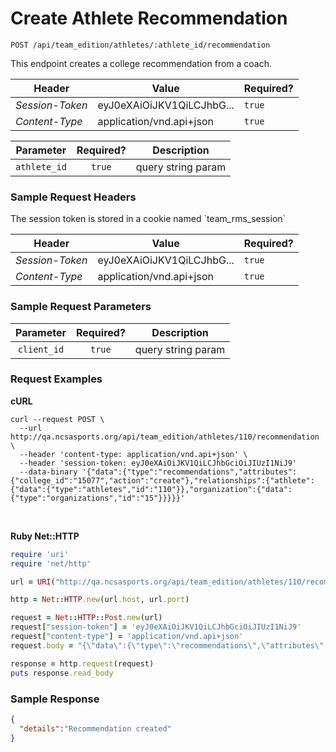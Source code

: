 # Create Athlete Recommendation

`POST /api/team_edition/athletes/:athlete_id/recommendation`

This endpoint creates a college recommendation from a coach.

| Header            | Value                      | Required? |
|-------------------|----------------------------|-----------|
| _Session-Token_   | eyJ0eXAiOiJKV1QiLCJhbG...  | `true`    |
| _Content-Type_    | application/vnd.api+json   | `true`    |

| Parameter    | Required? | Description         |
|:------------:|:---------:|:-------------------:|
| `athlete_id` | `true`    | query string param  |




### Sample Request Headers

<aside class="notice">The session token is stored in a cookie named `team_rms_session`</aside>

| Header            | Value                      | Required? |
|-------------------|----------------------------|-----------|
| _Session-Token_   | eyJ0eXAiOiJKV1QiLCJhbG...  | `true`    |
| _Content-Type_    | application/vnd.api+json   | `true`    |


### Sample Request Parameters

| Parameter   | Required? | Description         |
|:-----------:|:---------:|:-------------------:|
| `client_id` | `true`    | query string param  |


### Request Examples

**cURL**

```shell
curl --request POST \
  --url http://qa.ncsasports.org/api/team_edition/athletes/110/recommendation \
  --header 'content-type: application/vnd.api+json' \
  --header 'session-token: eyJ0eXAiOiJKV1QiLCJhbGciOiJIUzI1NiJ9'
  --data-binary '{"data":{"type":"recommendations","attributes":{"college_id":"15077","action":"create"},"relationships":{"athlete":{"data":{"type":"athletes","id":"110"}},"organization":{"data":{"type":"organizations","id":"15"}}}}}'
```

<br>

**Ruby Net::HTTP**

```ruby
require 'uri'
require 'net/http'

url = URI("http://qa.ncsasports.org/api/team_edition/athletes/110/recommendation")

http = Net::HTTP.new(url.host, url.port)

request = Net::HTTP::Post.new(url)
request["session-token"] = 'eyJ0eXAiOiJKV1QiLCJhbGciOiJIUzI1NiJ9'
request["content-type"] = 'application/vnd.api+json'
request.body = "{\"data\":{\"type\":\"recommendations\",\"attributes\":{\"college_id\":\"15077\",\"action\":\"create\"},\"relationships\":{\"athlete\":{\"data\":{\"type\":\"athletes\",\"id\":\"110\"}},\"organization\":{\"data\":{\"type\":\"organizations\",\"id\":\"15\"}}}}}"

response = http.request(request)
puts response.read_body
```


### Sample Response

```json
{
  "details":"Recommendation created"
}
```
